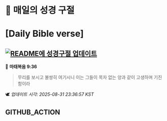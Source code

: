 # 🙏 매일의 성경 구절
# [Daily Bible verse]
## [![README에 성경구절 업데이트](https://github.com/DONGSUKA/first_test/actions/workflows/update-readme-bible.yml/badge.svg)](https://github.com/DONGSUKA/first_test/actions/workflows/update-readme-bible.yml)
<!-- START_BIBLE_VERSE -->
📖 **마태복음 9:36**
> 무리를 보시고 불쌍히 여기시니 이는 그들이 목자 없는 양과 같이 고생하며 기진함이라

🕊️ _업데이트 시각: 2025-08-31 23:36:57 KST_
  <!-- END_BIBLE_VERSE -->
## GITHUB_ACTION
